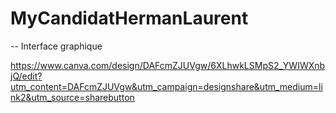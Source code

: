 # MyCandidatHermanLaurent

-- Interface graphique

https://www.canva.com/design/DAFcmZJUVgw/6XLhwkLSMpS2_YWIWXnbjQ/edit?utm_content=DAFcmZJUVgw&utm_campaign=designshare&utm_medium=link2&utm_source=sharebutton
